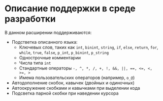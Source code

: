 # Описание поддержки в среде разработки

В данном расширении поддерживаются:
- Подстветка описанного языка: 
  - Ключевых слов, таких как `int`, `binint`, `string`, `if`, `else`, `return`, `for`, `while`, `true`, `false`, `p_int`, `p_binint`, `p_string`
  - Однострочные комментарии
  - Числа типа `int`
  - Стандартные операторы `-, ^, *, /, +, !, &&, ||, ==, <=, <, >=, >`
  - Имема пользовательских операторов (например, `o_@`)
- Автодополнение скобок, кавычек (двойных и одиночных)
- Автоокружение скобками и кавычками при выделении кода
- Подсветка парной скобки при наведении курсора 
